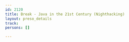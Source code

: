 ```yaml
---
id: 2120
title: Break - Java in the 21st Century (Nighthacking)
layout: preso_details
track: 
persons: []

---
```


